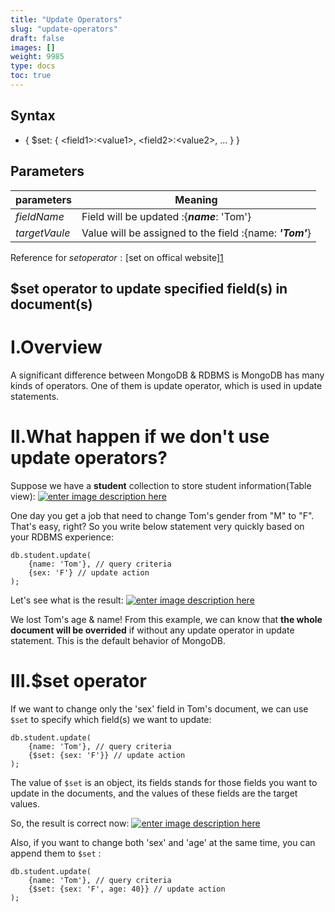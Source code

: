```yaml
---
title: "Update Operators"
slug: "update-operators"
draft: false
images: []
weight: 9985
type: docs
toc: true
---
```


## Syntax
- { $set: { \<field1>:\<value1>, \<field2>:\<value2>, ... } }

## Parameters
| parameters  | Meaning |
| ------ | ------ |
| *fieldName*   | Field will be updated :{***name***: 'Tom'}   |
| *targetVaule*   | Value will be assigned to the field :{name: ***'Tom'***}   |

Reference for $set operator:
[$set on offical website][1]


  [1]: https://docs.mongodb.com/manual/reference/operator/update/set/

## $set operator to update specified field(s) in document(s)
# I.Overview
A significant difference between MongoDB & RDBMS is MongoDB has many kinds of operators. One of them is update operator, which is used in update statements.

# II.What happen if we don't use update operators?
Suppose we have a **student** collection to store student information(Table view):
[![enter image description here][1]][1]

One day you get a job that need to change Tom's gender from "M" to "F". That's easy, right? So you write below statement very quickly based on your RDBMS experience:

    db.student.update(
        {name: 'Tom'}, // query criteria
        {sex: 'F'} // update action
    );

Let's see what is the result:
[![enter image description here][2]][2]

We lost Tom's age & name! From this example, we can know that **the whole document will be overrided** if without any update operator in update statement. This is the default behavior of MongoDB.

# III.$set operator
If we want to change only the 'sex' field in Tom's document, we can use `$set` to specify which field(s) we want to update:

    db.student.update(
        {name: 'Tom'}, // query criteria
        {$set: {sex: 'F'}} // update action
    );

The value of `$set` is an object, its fields stands for those fields you want to update in the documents, and the values of these fields are the target values.

So, the result is correct now:
[![enter image description here][3]][3]

Also, if you want to change both 'sex' and 'age' at the same time, you can append them to `$set` :

    db.student.update(
        {name: 'Tom'}, // query criteria
        {$set: {sex: 'F', age: 40}} // update action
    );


  [1]: http://i.stack.imgur.com/u0vd0.png
  [2]: http://i.stack.imgur.com/ykECO.png
  [3]: http://i.stack.imgur.com/6Fxmv.png

